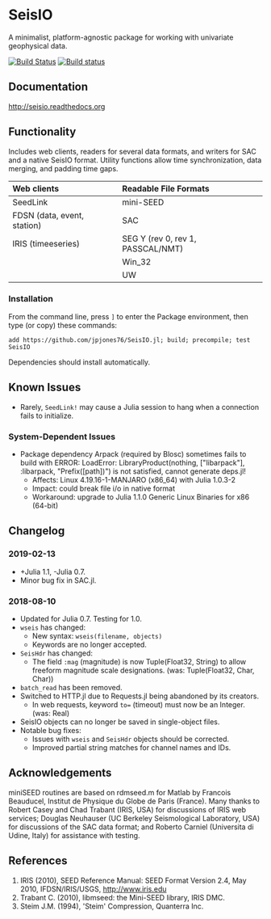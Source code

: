 # SeisIO
A minimalist, platform-agnostic package for working with univariate geophysical data.

[![Build Status](https://travis-ci.org/jpjones76/SeisIO.jl.svg?branch=master)](https://travis-ci.org/jpjones76/SeisIO.jl) [![Build status](https://ci.appveyor.com/api/projects/status/ocilv0u1sy41m934/branch/master?svg=true)](https://ci.appveyor.com/project/jpjones76/seisio-jl/branch/master)

## Documentation
http://seisio.readthedocs.org

## Functionality
Includes web clients, readers for several data formats, and writers for SAC and a native SeisIO format. Utility functions allow time synchronization, data merging, and padding time gaps.

| **Web clients** | **Readable File Formats** |
|:----------------|:--------------------------|
| SeedLink | mini-SEED |
| FDSN (data, event, station)| SAC |
|  IRIS (timeeseries) | SEG Y (rev 0, rev 1, PASSCAL/NMT) |
|| Win_32 |
|| UW |

### Installation
From the command line, press `]` to enter the Package environment, then type (or copy) these commands:

```
add https://github.com/jpjones76/SeisIO.jl; build; precompile; test SeisIO
```

Dependencies should install automatically.

## Known Issues
* Rarely, `SeedLink!` may cause a Julia session to hang when a connection fails to initialize.

### System-Dependent Issues
* Package dependency Arpack (required by Blosc) sometimes fails to build with ERROR: LoadError: LibraryProduct(nothing, ["libarpack"], :libarpack, "Prefix([path])") is not satisfied, cannot generate deps.jl!
  + Affects: Linux 4.19.16-1-MANJARO (x86_64) with Julia 1.0.3-2
  + Impact: could break file i/o in native format
  + Workaround: upgrade to Julia 1.1.0 Generic Linux Binaries for x86 (64-bit)

## Changelog
### 2019-02-13
* +Julia 1.1, -Julia 0.7.
* Minor bug fix in SAC.jl.

### 2018-08-10
* Updated for Julia 0.7. Testing for 1.0.
* `wseis` has changed:
  + New syntax: `wseis(filename, objects)`
  + Keywords are no longer accepted.
* `SeisHdr` has changed:
  + The field `:mag` (magnitude) is now Tuple(Float32, String) to allow freeform magnitude scale designations. (was: Tuple(Float32, Char, Char))
* `batch_read` has been removed.
* Switched to HTTP.jl due to Requests.jl being abandoned by its creators.
  + In web requests, keyword `to=` (timeout) must now be an Integer. (was: Real)
* SeisIO objects can no longer be saved in single-object files.
* Notable bug fixes:
  + Issues with `wseis` and `SeisHdr` objects should be corrected.
  + Improved partial string matches for channel names and IDs.

## Acknowledgements
miniSEED routines are based on rdmseed.m for Matlab by Francois Beauducel, Institut de Physique du Globe de Paris (France). Many thanks to Robert Casey and Chad Trabant (IRIS, USA) for discussions of IRIS web services;  Douglas Neuhauser (UC Berkeley Seismological Laboratory, USA) for discussions of the SAC data format; and Roberto Carniel (Universita di Udine, Italy) for assistance with testing.

## References
1. IRIS (2010), SEED Reference Manual: SEED Format Version 2.4, May 2010, IFDSN/IRIS/USGS, http://www.iris.edu
2. Trabant C. (2010), libmseed: the Mini-SEED library, IRIS DMC.
3. Steim J.M. (1994), 'Steim' Compression, Quanterra Inc.
